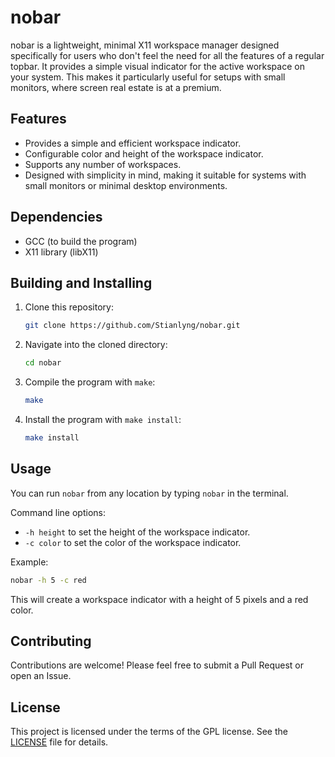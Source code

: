 # nobar

nobar is a lightweight, minimal X11 workspace manager designed specifically for users who don't feel the need for all the features of a regular topbar. It provides a simple visual indicator for the active workspace on your system. This makes it particularly useful for setups with small monitors, where screen real estate is at a premium.

## Features

- Provides a simple and efficient workspace indicator.
- Configurable color and height of the workspace indicator.
- Supports any number of workspaces.
- Designed with simplicity in mind, making it suitable for systems with small monitors or minimal desktop environments.

## Dependencies

- GCC (to build the program)
- X11 library (libX11)

## Building and Installing

1. Clone this repository:
    ```bash
    git clone https://github.com/Stianlyng/nobar.git
    ```
2. Navigate into the cloned directory:
    ```bash
    cd nobar
    ```
3. Compile the program with `make`:
    ```bash
    make
    ```
4. Install the program with `make install`:
    ```bash
    make install
    ```

## Usage

You can run `nobar` from any location by typing `nobar` in the terminal.

Command line options:
- `-h height` to set the height of the workspace indicator.
- `-c color` to set the color of the workspace indicator.

Example:
```bash
nobar -h 5 -c red
```

This will create a workspace indicator with a height of 5 pixels and a red color.

## Contributing

Contributions are welcome! Please feel free to submit a Pull Request or open an Issue.

## License

This project is licensed under the terms of the GPL license. See the [LICENSE](LICENSE) file for details.

